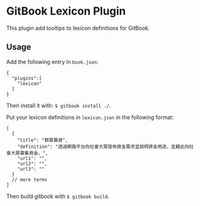 GitBook Lexicon Plugin
======================

This plugin add tooltips to lexicon definitions for GitBook.

Usage
-----

Add the following entry in `book.json`:

```
{
  "plugins":[
    "lexicon"
  ]
}
```

Then install it with: ```$ gitbook install ./```.

Put your lexicon definitions in `lexicon.json` in the following format:

```
[
  {
    "title": "群眾募資",
    "definition": "透過網路平台向社會大眾發佈資金需求並說明資金用途，並藉此向社會大眾募集資金。",
    "url1": "",
    "url2": "",
    "url3": ""
  }
  // more terms
]
```

Then build gitbook with ```$ gitbook build```.
